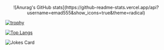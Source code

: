 <!-- HTML -->
<p align="center">
![Anurag's GitHub stats](https://github-readme-stats.vercel.app/api?username=emad555&show_icons=true&theme=radical)
</p>

   [![trophy](https://github-profile-trophy.vercel.app/?username=ryo-ma&theme=onedark)]([https://github.com/ryo-ma/github-profile-trophy](https://www.emad-alomari.com/))


   [![Top Langs](https://github-readme-stats.vercel.app/api/top-langs/?username=emad555&hide_progress=true)]([https://github.com/anuraghazra/github-readme-stats](https://www.emad-alomari.com/))


   
<!-- HTML -->
<img src="https://readme-jokes.vercel.app/api" alt="Jokes Card" />




<!-- ![](https://komarev.com/ghpvc/?username=emad555&color=green) -->





